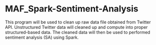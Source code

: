 # MAF_Spark-Sentiment-Analysis
This program will be used to clean up raw data file obtained from Twitter API. Unstructured Twitter data will cleaned up and compute into proper structured-based data. The cleaned data will then be used to performed sentiment analysis (SA) using Spark.  
